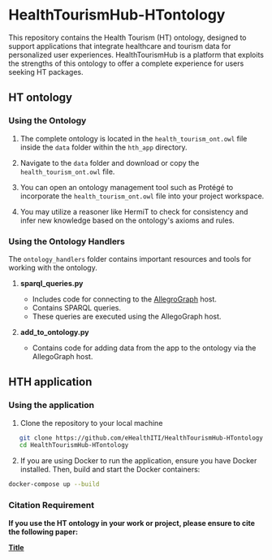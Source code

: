 # HealthTourismHub-HTontology

This repository contains the Health Tourism (HT) ontology, designed to support applications that integrate healthcare and tourism data for personalized user experiences.
HealthTourismHub is a platform that exploits the strengths of this ontology to offer a complete experience for users seeking HT packages.



## HT ontology


### Using the Ontology

1. The complete ontology is located in the `health_tourism_ont.owl` file inside the `data` folder within the `hth_app` directory.

2. Navigate to the `data` folder and download or copy the `health_tourism_ont.owl` file.

3. You can open an ontology management tool such as Protégé to incorporate the `health_tourism_ont.owl` file into your project workspace.

4. You may utilize a reasoner like HermiT to check for consistency and infer new knowledge based on the ontology's axioms and rules.



### Using the Ontology Handlers

The `ontology_handlers` folder contains important resources and tools for working with the ontology.

1. **sparql_queries.py**
   - Includes code for connecting to the [AllegroGraph](https://franz.com/agraph/support/documentation/6.4.0/python/api.html) host.
   - Contains SPARQL queries.
   - These queries are executed using the AllegoGraph host.

3. **add_to_ontology.py**
   - Contains code for adding data from the app to the ontology via the AllegoGraph host.


## HTH application

### Using the application

1. Clone the repository to your local machine


```bash
   git clone https://github.com/eHealthITI/HealthTourismHub-HTontology.git
   cd HealthTourismHub-HTontology
```


2. If you are using Docker to run the application, ensure you have Docker installed. Then, build and start the Docker containers:

```bash
docker-compose up --build
```

### Citation Requirement

**If you use the HT ontology in your work or project, please ensure to cite the following paper:**

[**Title**](link)

